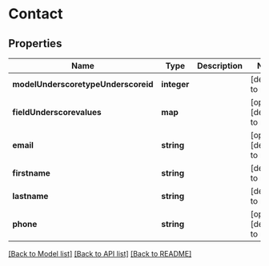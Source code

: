 # Contact

## Properties
Name | Type | Description | Notes
------------ | ------------- | ------------- | -------------
**modelUnderscoretypeUnderscoreid** | **integer** |  | [default to null]
**fieldUnderscorevalues** | **map** |  | [optional] [default to null]
**email** | **string** |  | [optional] [default to null]
**firstname** | **string** |  | [default to null]
**lastname** | **string** |  | [default to null]
**phone** | **string** |  | [optional] [default to null]

[[Back to Model list]](../README.md#documentation-for-models) [[Back to API list]](../README.md#documentation-for-api-endpoints) [[Back to README]](../README.md)


